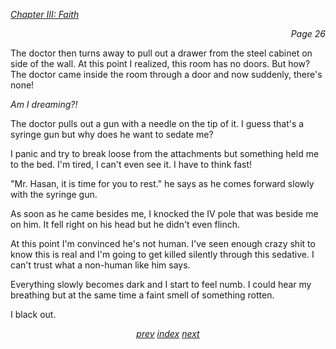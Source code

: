 <p><i><u>Chapter III: Faith</u></i><p>
<p align="right"><i>Page 26</i></p>

The doctor then turns away to pull out a drawer from the
steel cabinet on side of the wall. At this point I realized,
this room has no doors. But how? The doctor came inside the
room through a door and now suddenly, there's none!

*Am I dreaming?!*

The doctor pulls out a gun with a needle on the tip of it. I
guess that's a syringe gun but why does he want to sedate
me?

I panic and try to break loose from the attachments but
something held me to the bed. I'm tired, I can't even see
it. I have to think fast!

"Mr. Hasan, it is time for you to rest." he says as he comes
forward slowly with the syringe gun.

As soon as he came besides me, I knocked the IV pole
that was beside me on him. It fell right on his head but he
didn't even flinch.

At this point I'm convinced he's not human. I've seen enough
crazy shit to know this is real and I'm going to get
killed silently through this sedative. I can't trust what a
non-human like him says.

Everything slowly becomes dark and I start to feel numb. I
could hear my breathing but at the same time a faint smell
of something rotten.

I black out.

<p align="center">
    <i>
        <a href="vol_1_page_25.html">prev</a>
        <a href="./index.html">index</a>
        <a href="vol_1_page_27.html">next</a>
    </i>
</p>
